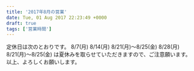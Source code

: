 ```yaml
---
title: '2017年8月の営業'
date: Tue, 01 Aug 2017 22:23:49 +0000
draft: true
tags: ['営業時間']
---
```


定休日は次のとおりです。 8/7(月) 8/14(月) 8/21(月)〜8/25(金) 8/28(月) 8/21(月)〜8/25(金) は夏休みを取らせていただきますので、ご注意願います。 以上、よろしくお願いします。